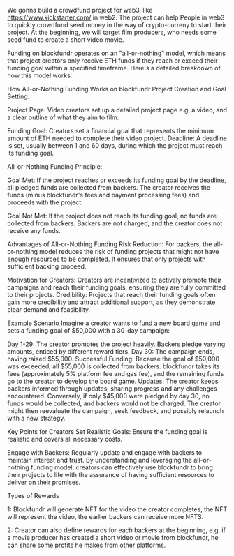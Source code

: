 We gonna build a crowdfund project for web3, like https://www.kickstarter.com/ in web2. The project can help People in web3 to quickly crowdfund seed money in the way of crypto-curreny to start their project.   At the beginning, we will target film producers, who needs some seed fund to create a short video movie.



Funding on blockfundr operates on an "all-or-nothing" model, which means that project creators only receive ETH funds if they reach or exceed their funding goal within a specified timeframe. Here's a detailed breakdown of how this model works:



How All-or-Nothing Funding Works on blockfundr
Project Creation and Goal Setting:

Project Page: Video creators set up a detailed project page e.g, a video, and a clear outline of what they aim to film.

Funding Goal: Creators set a financial goal that represents the minimum amount of ETH needed to complete their video project.
Deadline: A deadline is set, usually between 1 and 60 days, during which the project must reach its funding goal.


All-or-Nothing Funding Principle:

Goal Met: If the project reaches or exceeds its funding goal by the deadline, all pledged funds are collected from backers. The creator receives the funds (minus blockfundr's fees and payment processing fees) and proceeds with the project.

Goal Not Met: If the project does not reach its funding goal, no funds are collected from backers. Backers are not charged, and the creator does not receive any funds.


Advantages of All-or-Nothing Funding
Risk Reduction: For backers, the all-or-nothing model reduces the risk of funding projects that might not have enough resources to be completed. It ensures that only projects with sufficient backing proceed.

Motivation for Creators: Creators are incentivized to actively promote their campaigns and reach their funding goals, ensuring they are fully committed to their projects.
Credibility: Projects that reach their funding goals often gain more credibility and attract additional support, as they demonstrate clear demand and feasibility.

Example Scenario
Imagine a creator wants to fund a new board game and sets a funding goal of $50,000 with a 30-day campaign:

Day 1-29: The creator promotes the project heavily. Backers pledge varying amounts, enticed by different reward tiers.
Day 30: The campaign ends, having raised $55,000.
Successful Funding: Because the goal of $50,000 was exceeded, all $55,000 is collected from backers. blockfundr takes its fees (approximately 5% platform fee and gas fee), and the remaining funds go to the creator to develop the board game.
Updates: The creator keeps backers informed through updates, sharing progress and any challenges encountered.
Conversely, if only $45,000 were pledged by day 30, no funds would be collected, and backers would not be charged. The creator might then reevaluate the campaign, seek feedback, and possibly relaunch with a new strategy.

Key Points for Creators
Set Realistic Goals: Ensure the funding goal is realistic and covers all necessary costs.

Engage with Backers: Regularly update and engage with backers to maintain interest and trust.
By understanding and leveraging the all-or-nothing funding model, creators can effectively use blockfundr to bring their projects to life with the assurance of having sufficient resources to deliver on their promises.




Types of Rewards

1: Blockfundr will generate NFT for the video the creator completes, the NFT will represent the video, the earlier backers can receive more NFTS.

2: Creator can also define rewards for each backers at the beginning, e.g, if a movie producer has created a short video or movie from blockfundr, he can share some profits he makes from other platforms.